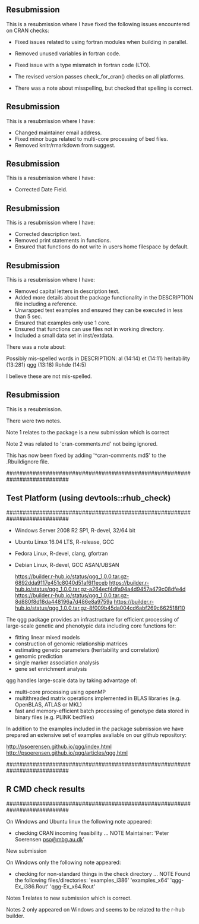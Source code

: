 ## Resubmission
This is a resubmission where I have fixed the following issues encountered on CRAN checks:

* Fixed issues related to using fortran modules when building in parallel.
* Removed unused variables in fortran code.
* Fixed issue with a type mismatch in fortran code (LTO).

* The revised version passes check_for_cran() checks on all platforms.
* There was a note about misspelling, but checked that spelling is correct. 


## Resubmission
This is a resubmission where I have:

* Changed maintainer email address.
* Fixed minor bugs related to multi-core processing of bed files.
* Removed knitr/rmarkdown from suggest.


## Resubmission
This is a resubmission where I have:

* Corrected Date Field.

## Resubmission
This is a resubmission where I have:

* Corrected description text.
* Removed print statements in functions.
* Ensured that functions do not write in users home filespace by default.


## Resubmission
This is a resubmission where I have:

* Removed capital letters in description text.
* Added more details about the package functionality in the DESCRIPTION file including a reference.
* Unwrapped test examples and ensured they can be executed in less than 5 sec.
* Ensured that examples only use 1 core.
* Ensured that functions can use files not in working directory.
* Included a small data set in inst/extdata.

There was a note about:

  Possibly mis-spelled words in DESCRIPTION:
    al (14:14)
    et (14:11)
    heritability (13:281)
    qgg (13:18)
    Rohde (14:5)

I believe these are not mis-spelled.


## Resubmission
This is a resubmission. 

There were two notes. 

Note 1 relates to the package is a new submission which is correct

Note 2 was related to 'cran-comments.md' not being ignored. 

This has now been fixed by adding '^cran-comments\.md$' to the .Rbuildignore file.


###########################################################################
## Test Platform (using devtools::rhub_check)
###########################################################################

* Windows Server 2008 R2 SP1, R-devel, 32/64 bit
* Ubuntu Linux 16.04 LTS, R-release, GCC
* Fedora Linux, R-devel, clang, gfortran
* Debian Linux, R-devel, GCC ASAN/UBSAN

   https://builder.r-hub.io/status/qgg_1.0.0.tar.gz-6892dda9117e451c8040d51af6f1eceb
   https://builder.r-hub.io/status/qgg_1.0.0.tar.gz-a264ecf4dfa94a4d9457a479c08dfe4d
   https://builder.r-hub.io/status/qgg_1.0.0.tar.gz-8d880f8d18da448196a7d486e8a9759a
   https://builder.r-hub.io/status/qgg_1.0.0.tar.gz-8f009b45da004cd6abf269c662518f10

The qgg package provides an infrastructure for efficient processing of 
large-scale genetic and phenotypic data including core functions for:

* fitting linear mixed models
* construction of genomic relationship matrices
* estimating genetic parameters (heritability and correlation)
* genomic prediction
* single marker association analysis
* gene set enrichment analysis

qgg handles large-scale data by taking advantage of:
* multi-core processing using openMP
* multithreaded matrix operations implemented in BLAS libraries (e.g. OpenBLAS, ATLAS or MKL)
* fast and memory-efficient batch processing of genotype data stored in binary files (e.g. PLINK bedfiles)     

In addition to the examples included in the package submission we have prepared an extensive set of examples
avaliable on our github repository:

http://psoerensen.github.io/qgg/index.html
http://psoerensen.github.io/qgg/articles/qgg.html


###########################################################################
## R CMD check results
###########################################################################

On Windows and Ubuntu linux the following note appeared:

* checking CRAN incoming feasibility ... NOTE
Maintainer: 'Peter Soerensen <pso@mbg.au.dk>'

New submission


On Windows only the following note appeared:

* checking for non-standard things in the check directory ... NOTE
Found the following files/directories:
  'examples_i386' 'examples_x64' 'qgg-Ex_i386.Rout' 'qgg-Ex_x64.Rout'



Notes 1 relates to new submission which is correct.

Notes 2 only appeared on Windows and seems to be related to the r-hub builder.


